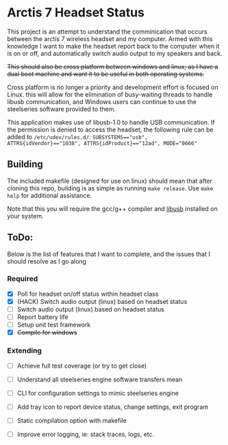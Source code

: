 # Arctis 7 Headset Status

This project is an attempt to understand the comminication that occurs between the arctis 7 wireless headset and my computer. Armed with this knowledge I want to make the headset report back to the computer when it is on or off, and  automatically switch audio output to my speakers and back.

~~This should also be cross platform between windows and linux, as I have a dual boot machine and want it to be useful in both operating systems.~~

Cross platform is no longer a priority and development effort is focused on Linux. this will allow for the elimination of busy-waiting threads to handle libusb communication, and Windows users can continue to use the steelseries software provided to them.

This application makes use of libusb-1.0 to handle USB communication. If the permission is denied to access the headset, the following rule can be added to `/etc/udev/rules.d/`: `SUBSYSTEMS=="usb", ATTRS{idVendor}=="1038", ATTRS{idProduct}=="12ad", MODE="0666"`

## Building

The included makefile (designed for use on linux) should mean that after cloning this repo, building is as simple as running `make release`. Use `make help` for additional assistance.

Note that this you will require the gcc/g++ compiler and [libusb](https://libusb.info/) installed on your system.

## ToDo:

Below is the list of features that I want to complete, and the issues that I should resolve as I go along

### Required

- [x] Poll for headset on/off status within headset class
- [x] (HACK) Switch audio output (linux) based on headset status
- [ ] Switch audio output (linux) based on headset status
- [ ] Report battery life
- [ ] Setup unit test framework
- [x] ~~Compile for windows~~

### Extending

- [ ] Achieve full test coverage (or try to get close)
- [ ] Understand all steelseries engine software transfers mean
- [ ] CLI for configuration settings to mimic steelseries engine
- [ ] Add tray icon to report device status, change settings, exit program
- [ ] Static compilation option with makefile
- [ ] Improve error logging, ie: stack traces, logs, etc.


